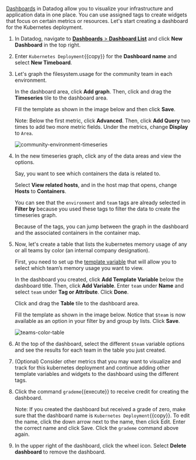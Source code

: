 <a href="https://docs.datadoghq.com/dashboards/" target="_blank">Dashboards</a> in Datadog allow you to visualize your infrastructure and application data in one place. You can use assigned tags to create widgets that focus on certain metrics or resources. Let's start creating a dashboard for the Kubernetes deployment.
 
1. In Datadog, navigate to <a href="https://app.datadoghq.com/dashboard/lists" target="_datadog">**Dashboards** > **Dashboard List**</a> and click **New Dashboard** in the top right.

2. Enter `Kubernetes Deployment`{{copy}} for the **Dashboard name** and select **New Timeboard**.

3. Let's graph the filesystem.usage for the community team in each environment. 

    In the dashboard area, click **Add graph**. Then, click and drag the **Timeseries** tile to the dashboard area.

    Fill the template as shown in the image below and then click **Save**. 

    Note: Below the first metric, click **Advanced**. Then, click **Add Query** two times to add two more metric fields. Under the metrics, change **Display** to `Area`.

    ![community-environment-timeseries](taggingk8s/assets/community-environment-timeseries.png)

4. In the new timeseries graph, click any of the data areas and view the options. 

    Say, you want to see which containers the data is related to. 

    Select **View related hosts**, and in the host map that opens, change **Hosts** to **Containers**. 

    You can see that the `environment` and `team` tags are already selected in **Filter by** because you used these tags to filter the data to create the timeseries graph. 
    
    Because of the tags, you can jump between the graph in the dashboard and the associated containers in the container map. 
    
5. Now, let's create a table that lists the kubernetes memory usage of any or all teams by color (an internal company designation). 
    
    First, you need to set up the <a href="https://docs.datadoghq.com/tagging/assigning_tags/?tab=agentv6#environment-variables" target="_datadog">template variable</a> that will allow you to select which team’s memory usage you want to view.

    In the dashboard you created, click **Add Template Variable** below the dashboard title. Then, click **Add Variable**. Enter `team` under **Name** and select `team` under **Tag or Attribute**. Click **Done**.

    Click and drag the **Table** tile to the dashboard area. 

    Fill the template as shown in the image below. Notice that `$team` is now available as an option in your filter by and group by lists. Click **Save**.

    ![teams-color-table](taggingk8s/assets/teams-color-table.png) 

6. At the top of the dashboard, select the different `$team` variable options and see the results for each team in the table you just created.

7. (Optional) Consider other metrics that you may want to visualize and track for this kubernetes deployment and continue adding other template variables and widgets to the dashboard using the different tags. 

8. Click the command `grademe`{{execute}} to receive credit for creating the dashboard. 

    Note: If you created the dashboard but received a grade of zero, make sure that the dashboard name is `Kubernetes Deployment`{{copy}}. To edit the name, click the down arrow next to the name, then click Edit. Enter the correct name and click Save. Click the `grademe` command above again.

9. In the upper right of the dashboard, click the wheel icon. Select **Delete dashboard** to remove the dashboard.